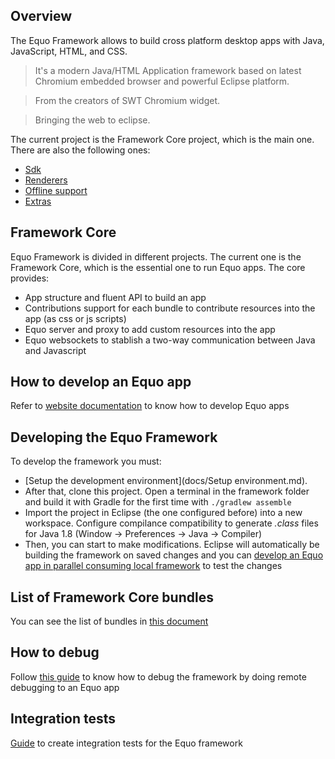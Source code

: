 ## Overview

The Equo Framework allows to build cross platform desktop apps with Java, JavaScript, HTML, and CSS.

> It's a modern Java/HTML Application framework based on latest Chromium 
embedded browser and powerful Eclipse platform. 

> From the creators of SWT Chromium widget.

> Bringing the web to eclipse.

The current project is the Framework Core project, which is the main one. There are also the following ones:
* [Sdk](https://gitlab.com/maketechnology/equo/framework-sdk)
* [Renderers](https://gitlab.com/maketechnology/equo/framework-renderers)
* [Offline support](https://gitlab.com/maketechnology/equo/framework-offline)
* [Extras](https://gitlab.com/maketechnology/equo/framework-extras)

## Framework Core

Equo Framework is divided in different projects. The current one is the Framework Core, which is the essential one to run Equo apps.
The core provides:
* App structure and fluent API to build an app
* Contributions support for each bundle to contribute resources into the app (as css or js scripts)
* Equo server and proxy to add custom resources into the app
* Equo websockets to stablish a two-way communication between Java and Javascript

## How to develop an Equo app

Refer to [website documentation](https://docs.equoplatform.com) to know how to develop Equo apps

## Developing the Equo Framework

To develop the framework you must:
* [Setup the development environment](docs/Setup environment.md).
* After that, clone this project. Open a terminal in the framework folder and build it with Gradle for the first time with `./gradlew assemble`
* Import the project in Eclipse (the one configured before) into a new workspace. Configure compilance compatibility to generate _.class_ files for Java 1.8 (Window -> Preferences -> Java -> Compiler)
* Then, you can start to make modifications. Eclipse will automatically be building the framework on saved changes and you can [develop an Equo app in parallel consuming local framework](docs/develop-app-in-parallel.md) to test the changes

## List of Framework Core bundles

You can see the list of bundles in [this document](docs/bundles.md)

## How to debug

Follow [this guide](docs/debugging.md) to know how to debug the framework by doing remote debugging to an Equo app

## Integration tests

[Guide](docs/Integration-tests.md) to create integration tests for the Equo framework
